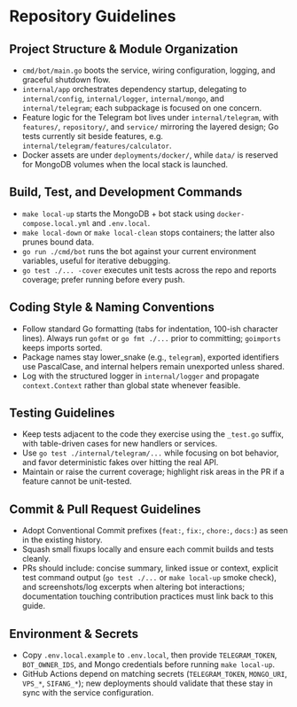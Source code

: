 # Repository Guidelines

## Project Structure & Module Organization
- `cmd/bot/main.go` boots the service, wiring configuration, logging, and graceful shutdown flow.
- `internal/app` orchestrates dependency startup, delegating to `internal/config`, `internal/logger`, `internal/mongo`, and `internal/telegram`; each subpackage is focused on one concern.
- Feature logic for the Telegram bot lives under `internal/telegram`, with `features/`, `repository/`, and `service/` mirroring the layered design; Go tests currently sit beside features, e.g. `internal/telegram/features/calculator`.
- Docker assets are under `deployments/docker/`, while `data/` is reserved for MongoDB volumes when the local stack is launched.

## Build, Test, and Development Commands
- `make local-up` starts the MongoDB + bot stack using `docker-compose.local.yml` and `.env.local`.
- `make local-down` or `make local-clean` stops containers; the latter also prunes bound data.
- `go run ./cmd/bot` runs the bot against your current environment variables, useful for iterative debugging.
- `go test ./... -cover` executes unit tests across the repo and reports coverage; prefer running before every push.

## Coding Style & Naming Conventions
- Follow standard Go formatting (tabs for indentation, 100-ish character lines). Always run `gofmt` or `go fmt ./...` prior to committing; `goimports` keeps imports sorted.
- Package names stay lower_snake (e.g., `telegram`), exported identifiers use PascalCase, and internal helpers remain unexported unless shared.
- Log with the structured logger in `internal/logger` and propagate `context.Context` rather than global state whenever feasible.

## Testing Guidelines
- Keep tests adjacent to the code they exercise using the `_test.go` suffix, with table-driven cases for new handlers or services.
- Use `go test ./internal/telegram/...` while focusing on bot behavior, and favor deterministic fakes over hitting the real API.
- Maintain or raise the current coverage; highlight risk areas in the PR if a feature cannot be unit-tested.

## Commit & Pull Request Guidelines
- Adopt Conventional Commit prefixes (`feat:`, `fix:`, `chore:`, `docs:`) as seen in the existing history.
- Squash small fixups locally and ensure each commit builds and tests cleanly.
- PRs should include: concise summary, linked issue or context, explicit test command output (`go test ./...` or `make local-up` smoke check), and screenshots/log excerpts when altering bot interactions; documentation touching contribution practices must link back to this guide.

## Environment & Secrets
- Copy `.env.local.example` to `.env.local`, then provide `TELEGRAM_TOKEN`, `BOT_OWNER_IDS`, and Mongo credentials before running `make local-up`.
- GitHub Actions depend on matching secrets (`TELEGRAM_TOKEN`, `MONGO_URI`, `VPS_*`, `SIFANG_*`); new deployments should validate that these stay in sync with the service configuration.
